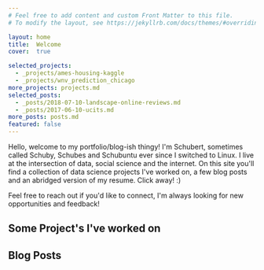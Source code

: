 ```yaml
---
# Feel free to add content and custom Front Matter to this file.
# To modify the layout, see https://jekyllrb.com/docs/themes/#overriding-theme-defaults

layout: home
title:  Welcome
cover:  true

selected_projects:
  - _projects/ames-housing-kaggle
  - _projects/wnv_prediction_chicago
more_projects: projects.md
selected_posts:
  - _posts/2018-07-10-landscape-online-reviews.md
  - _posts/2017-06-10-ucits.md
more_posts: posts.md
featured: false
---
```


Hello, welcome to my portfolio/blog-ish thingy! I'm Schubert, sometimes called Schuby, Schubes and Schubuntu ever since I switched to Linux. I live at the intersection of data, social science and the internet. On this site you'll find a collection of data science projects I've worked on, a few blog posts and an abridged version of my resume. Click away! :)

Feel free to reach out if you'd like to connect, I'm always looking for new opportunities and feedback!



## Some Project's I've worked on
<!--projects-->

## Blog Posts
<!--posts-->
<!--about-->
